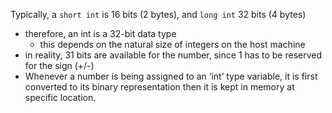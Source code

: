 
Typically, a `short int` is 16 bits (2 bytes), and `long int` 32 bits (4 bytes)
- therefore, an int is a 32-bit data type
	- this depends on the natural size of integers on the host machine
- in reality, 31 bits are available for the number, since 1 has to be reserved for the sign (+/-)
- Whenever a number is being assigned to an ‘int’ type variable, it is first converted to its binary representation then it is kept in memory at specific location.
